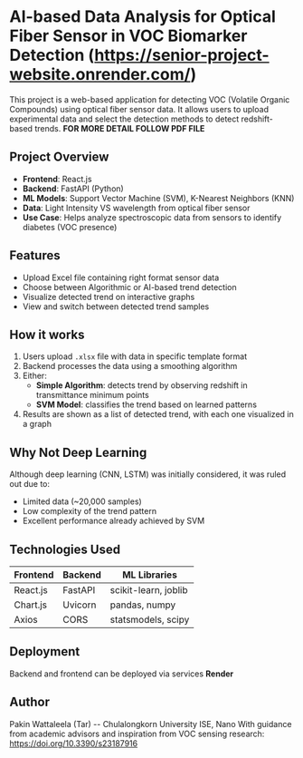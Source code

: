 # AI-based Data Analysis for Optical Fiber Sensor in VOC Biomarker Detection (https://senior-project-website.onrender.com/)

This project is a web-based application for detecting VOC (Volatile Organic Compounds) using optical fiber sensor data. It allows users to upload experimental data and select the detection methods to detect redshift-based trends.
**FOR MORE DETAIL FOLLOW PDF FILE**

## Project Overview

- **Frontend**: React.js
- **Backend**: FastAPI (Python)
- **ML Models**: Support Vector Machine (SVM), K-Nearest Neighbors (KNN)
- **Data**: Light Intensity VS wavelength from optical fiber sensor
- **Use Case**: Helps analyze spectroscopic data from sensors to identify diabetes (VOC presence)

## Features

- Upload Excel file containing right format sensor data
- Choose between Algorithmic or AI-based trend detection
- Visualize detected trend on interactive graphs
- View and switch between detected trend samples

## How it works

1. Users upload `.xlsx` file with data in specific template format
2. Backend processes the data using a smoothing algorithm
3. Either:
   - **Simple Algorithm**: detects trend by observing redshift in transmittance minimum points
   - **SVM Model**: classifies the trend based on learned patterns
4. Results are shown as a list of detected trend, with each one visualized in a graph

## Why Not Deep Learning 

Although deep learning (CNN, LSTM) was initially considered, it was ruled out due to:
- Limited data (~20,000 samples)
- Low complexity of the trend pattern
- Excellent performance already achieved by SVM


## Technologies Used

| Frontend        | Backend     | ML Libraries          |
|----------------|-------------|------------------------|
| React.js       | FastAPI     | scikit-learn, joblib   |
| Chart.js       | Uvicorn     | pandas, numpy          |
| Axios          | CORS        | statsmodels, scipy     |

## Deployment

Backend and frontend can be deployed via services **Render**

## Author

Pakin Wattaleela (Tar) -- Chulalongkorn University ISE, Nano
With guidance from academic advisors and inspiration from VOC sensing research:
https://doi.org/10.3390/s23187916

